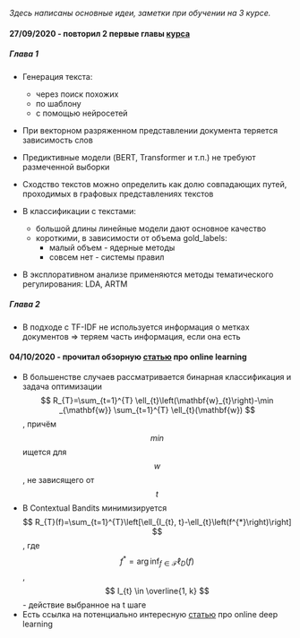 _Здесь написаны основные идеи, заметки при обучении на 3 курсе._

#### 27/09/2020 - повторил 2 первые главы [курса](https://stepik.org/course/54098/promo)
##### Глава 1
- Генерация текста:
   - через поиск похожих
   - по шаблону
   - с помощью нейросетей
- При векторном разряженном представлении документа теряется зависимость слов
- Предиктивные модели (BERT, Transformer и т.п.) не требуют размеченной выборки
- Сходство текстов можно определить как долю совпадающих путей, проходимых в графовых представлениях текстов   
- В классификации с текстами:
   - большой длины линейные модели дают основное качество
   - короткими, в зависимости от объема gold_labels:
     - малый объем - ядерные методы
     - совсем нет - системы правил

- В эксплоративном анализе применяются методы тематического регулирования: LDA, ARTM

##### Глава 2
- В подходе с TF-IDF не используется информация о метках документов => теряем часть информация, если она есть


#### 04/10/2020 - прочитал обзорную [статью](https://arxiv.org/pdf/1802.02871.pdf) про online learning
- В большенстве случаев рассматривается бинарная классификация и задача оптимизации $$ R_{T}=\sum_{t=1}^{T} \ell_{t}\left(\mathbf{w}_{t}\right)-\min _{\mathbf{w}} \sum_{t=1}^{T} \ell_{t}(\mathbf{w}) $$, причём $$min$$ ищется для $$w$$, не зависящего от $$t$$
- В Contextual Bandits минимизируется $$ R_{T}(f)=\sum_{t=1}^{T}\left[\ell_{I_{t}, t}-\ell_{t}\left(f^{*}\right)\right] $$, где $$ f^{*}=\arg \inf _{f \in \mathcal{F}} \ell_{D}(f) $$, &nbsp; $$ I_{t} \in \overline{1, k} $$ - действие выбранное на t шаге
- Есть ссылка на потенциально интересную [статью](https://arxiv.org/pdf/1711.03705.pdf) про online deep learning
